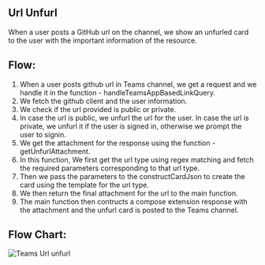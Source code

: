 ## Url Unfurl

When a user posts a GitHub url on the channel, we show an unfurled card to the user with the important information of the resource.

## Flow:

1. When a user posts github url in Teams channel, we get a request and we handle it in the function - handleTeamsAppBasedLinkQuery.
2. We fetch the github client and the user information.
3. We check if the url provided is public or private.
4. In case the url is public, we unfurl the url for the user. In case the url is private, we unfurl it if the user is signed in, otherwise we prompt the user to signin.
5. We get the attachment for the response using the function - getUnfurlAttachment.
6. In this function, We first get the url type using regex matching and fetch the required parameters corresponding to that url type.
7. Then we pass the parameters to the constructCardJson to create the card using the template for the url type.
8. We then return the final attachment for the url to the main function.
9. The main function then contructs a compose extension response with the attachment and the unfurl card is posted to the Teams channel.

## Flow Chart:

![Teams Url unfurl](./../../images/teams-unfurl-flowchart.png "Flow Chart for Teams Url unfurl")
